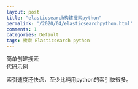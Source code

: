 ```yaml
---
layout: post
title: "elasticsearch构建搜索python"
permalink: '/2020/04/elasticsearchpython.html'
comments: 1
categories: Default
tags: 搜索 Elasticsearch python
---
```

简单创建搜索  
代码示例  

<script src="https://gist.github.com/napoler/da2b850a544a7ebcc8bf91d31ed79e82.js"></script>

  
  
  
索引速度还快点，至少比纯用python的索引快很多。